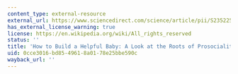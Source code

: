 ```yaml
---
content_type: external-resource
external_url: https://www.sciencedirect.com/science/article/pii/S2352250X17301306
has_external_license_warning: true
license: https://en.wikipedia.org/wiki/All_rights_reserved
status: ''
title: 'How to Build a Helpful Baby: A Look at the Roots of Prosociality in Infancy'
uid: 0cce3016-bd85-4961-8a01-78e25bbe590c
wayback_url: ''
---
```


